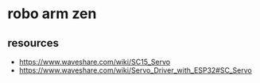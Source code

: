 # robo arm zen

## resources
- https://www.waveshare.com/wiki/SC15_Servo
- https://www.waveshare.com/wiki/Servo_Driver_with_ESP32#SC_Servo
